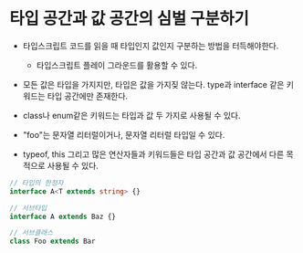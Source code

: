 # 타입 공간과 값 공간의 심벌 구분하기

- 타입스크립트 코드를 읽을 때 타입인지 값인지 구분하는 방법을 터득해야한다.

  - 타입스크립트 플레이 그라운드를 활용할 수 있다.

- 모든 값은 타입을 가지지만, 타입은 값을 가지짖 않는다.
  type과 interface 같은 키워드는 타입 공간에만 존재한다.

- class나 enum같은 키워드는 타입과 값 두 가지로 사용될 수 있다.

- "foo"는 문자열 리터럴이거나, 문자열 리터럴 타입일 수 있다.

- typeof, this 그리고 많은 연산자들과 키워드들은 타입 공간과 값 공간에서 다른 목적으로 사용될 수 있다.

```ts
// 타입의 한정자
interface A<T extends string> {}

// 서브타입
interface A extends Baz {}

// 서브클래스
class Foo extends Bar
```
